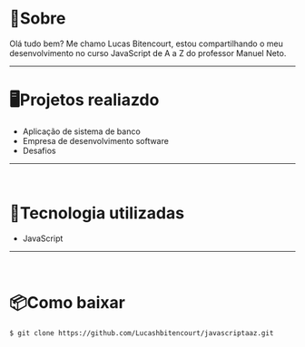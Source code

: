 # 📝Sobre
Olá tudo bem? Me chamo Lucas Bitencourt, estou compartilhando o meu desenvolvimento no curso JavaScript de A a Z do professor Manuel Neto.

---   
# 🖥️Projetos realiazdo
- Aplicação de sistema de banco
- Empresa de desenvolvimento software
- Desafios

---

<br/>  

# 📗Tecnologia utilizadas

- JavaScript

---
<br/>

# 📦Como baixar
```
$ git clone https://github.com/Lucashbitencourt/javascriptaaz.git 
```